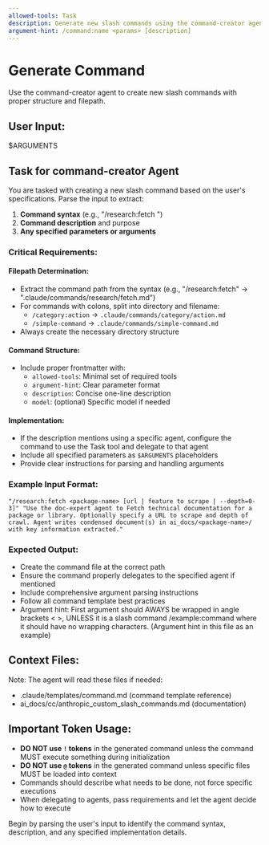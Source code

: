 ```yaml
---
allowed-tools: Task
description: Generate new slash commands using the command-creator agent
argument-hint: /command:name <params> [description]
---
```


# Generate Command
Use the command-creator agent to create new slash commands with proper structure and filepath.

## User Input:
$ARGUMENTS

## Task for command-creator Agent

You are tasked with creating a new slash command based on the user's specifications. Parse the input to extract:

1. **Command syntax** (e.g., "/research:fetch <package-name>")
2. **Command description** and purpose
3. **Any specified parameters or arguments**

### Critical Requirements:

#### Filepath Determination:
- Extract the command path from the syntax (e.g., "/research:fetch" → ".claude/commands/research/fetch.md")
- For commands with colons, split into directory and filename:
  - `/category:action` → `.claude/commands/category/action.md`
  - `/simple-command` → `.claude/commands/simple-command.md`
- Always create the necessary directory structure

#### Command Structure:
- Include proper frontmatter with:
  - `allowed-tools`: Minimal set of required tools
  - `argument-hint`: Clear parameter format
  - `description`: Concise one-line description
  - `model`: (optional) Specific model if needed

#### Implementation:
- If the description mentions using a specific agent, configure the command to use the Task tool and delegate to that agent
- Include all specified parameters as `$ARGUMENTS` placeholders
- Provide clear instructions for parsing and handling arguments

### Example Input Format:
```
"/research:fetch <package-name> [url | feature to scrape | --depth=0-3]" "Use the doc-expert agent to Fetch technical documentation for a package or library. Optionally specify a URL to scrape and depth of crawl. Agent writes condensed document(s) in ai_docs/<package-name>/ with key information extracted."
```

### Expected Output:
- Create the command file at the correct path
- Ensure the command properly delegates to the specified agent if mentioned
- Include comprehensive argument parsing instructions
- Follow all command template best practices
- Argument hint: First argument should AWAYS be wrapped in angle brackets < >, UNLESS it is a slash command /example:command where it should have no wrapping characters. (Argument hint in this file as an example)

## Context Files:
Note: The agent will read these files if needed:
- .claude/templates/command.md (command template reference)
- ai_docs/cc/anthropic_custom_slash_commands.md (documentation)

## Important Token Usage:
- **DO NOT use `!` tokens** in the generated command unless the command MUST execute something during initialization
- **DO NOT use `@` tokens** in the generated command unless specific files MUST be loaded into context
- Commands should describe what needs to be done, not force specific executions
- When delegating to agents, pass requirements and let the agent decide how to execute

Begin by parsing the user's input to identify the command syntax, description, and any specified implementation details.
